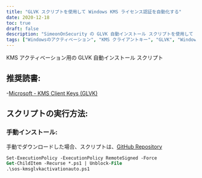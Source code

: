 ```yaml
---
title: "GLVK スクリプトを使用して Windows KMS ライセンス認証を自動化する"
date: 2020-12-18
toc: true
draft: false
description: "SimeonOnSecurity の GLVK 自動インストール スクリプトを使用して Windows 10 KMS ライセンス認証プロセスを簡素化し、Microsoft の推奨資料から KMS および GLVK クライアント キーについて詳しく学習してください。"
tags: ["Windowsのアクティベーション", "KMS クライアントキー", "GLVK", "Windows アップデート", "コンプライアンス", "パワーシェルスクリプト", "鍵管理サービス", "ボリュームライセンス", "エンタープライズアクティベーション", "鍵管理サーバー", "オートメーション", "マイクロソフト製品", "オペレーティング·システム", "ソフトウェア", "エンタープライズ環境", "管理用 Powershell", "GitHub リポジトリ", "スクリプト作成", "サイバーセキュリティ", "SimeonOnセキュリティ"]
---
```


KMS アクティベーション用の GLVK 自動インストール スクリプト

## 推奨読書:
-[Microsoft - KMS Client Keys (GLVK)](https://docs.microsoft.com/en-us/windows-server/get-started/kmsclientkeys)

## スクリプトの実行方法:
### 手動インストール:
手動でダウンロードした場合、スクリプトは、[GitHub Repository](https://github.com/simeononsecurity/KMS-Auto-PS/archive/main.zip)
```ps
Set-ExecutionPolicy -ExecutionPolicy RemoteSigned -Force
Get-ChildItem -Recurse *.ps1 | Unblock-File
.\sos-kmsglvkactivationauto.ps1
```

